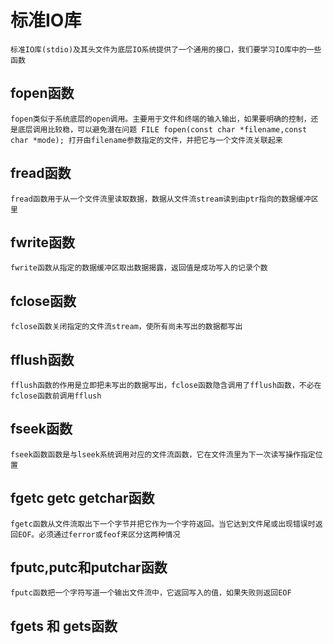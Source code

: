 # 标准IO库

    标准IO库(stdio)及其头文件为底层IO系统提供了一个通用的接口，我们要学习IO库中的一些函数

## fopen函数

    fopen类似于系统底层的open调用。主要用于文件和终端的输入输出，如果要明确的控制，还是底层调用比较稳，可以避免潜在问题 FILE fopen(const char *filename,const char *mode); 打开由filename参数指定的文件，并把它与一个文件流关联起来

## fread函数

    fread函数用于从一个文件流里读取数据，数据从文件流stream读到由ptr指向的数据缓冲区里

## fwrite函数

    fwrite函数从指定的数据缓冲区取出数据揭露，返回值是成功写入的记录个数

## fclose函数

    fclose函数关闭指定的文件流stream，使所有尚未写出的数据都写出

## fflush函数

    fflush函数的作用是立即把未写出的数据写出，fclose函数隐含调用了fflush函数，不必在fclose函数前调用fflush

## fseek函数

    fseek函数函数是与lseek系统调用对应的文件流函数，它在文件流里为下一次读写操作指定位置

## fgetc getc getchar函数

    fgetc函数从文件流取出下一个字节并把它作为一个字符返回。当它达到文件尾或出现错误时返回EOF。必须通过ferror或feof来区分这两种情况

## fputc,putc和putchar函数

    fputc函数把一个字符写道一个输出文件流中，它返回写入的值，如果失败则返回EOF

## fgets 和 gets函数







